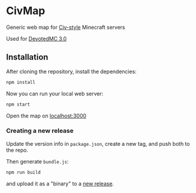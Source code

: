 # CivMap

Generic web map for [Civ-style](https://www.reddit.com/r/Civcraft/) Minecraft servers

Used for [DevotedMC 3.0](https://dev3map.github.io/)

## Installation

After cloning the repository, install the dependencies:
```sh
npm install
```

Now you can run your local web server:
```sh
npm start
```
Open the map on [localhost:3000](http://localhost:3000)

### Creating a new release
Update the version info in `package.json`,
create a new tag, and push both to the repo.

Then generate `bundle.js`:
```sh
npm run build
```
and upload it as a "binary" to a [new release](https://github.com/Gjum/CivMap/releases/new).
